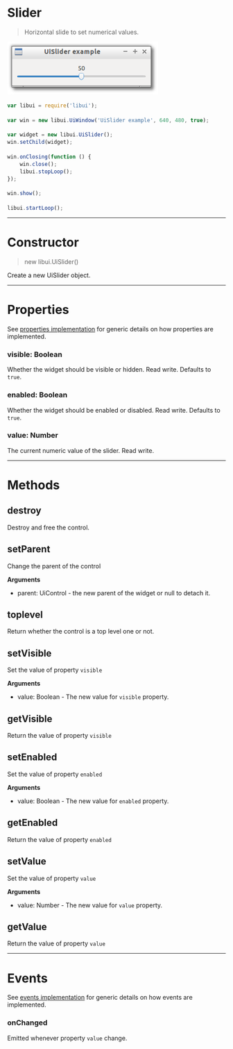 
# Slider

> Horizontal slide to set numerical values.

![UiSlider example](media/UiSlider.png)

```js
var libui = require('libui');

var win = new libui.UiWindow('UiSlider example', 640, 480, true);

var widget = new libui.UiSlider();
win.setChild(widget);

win.onClosing(function () {
	win.close();
	libui.stopLoop();
});

win.show();

libui.startLoop();

```

---

# Constructor

> new libui.UiSlider()

Create a new UiSlider object.

---

# Properties

See [properties implementation](properties.md) for generic details on how properties are implemented.


### visible: Boolean

Whether the widget should be visible or hidden. 
Read write.
Defaults to `true`.



### enabled: Boolean

Whether the widget should be enabled or disabled. 
Read write.
Defaults to `true`.



### value: Number

The current numeric value of the slider.
Read write.




---

# Methods


## destroy

Destroy and free the control.




## setParent

Change the parent of the control


**Arguments**

* parent: UiControl - the new parent of the widget or null to detach it.



## toplevel

Return whether the control is a top level one or not.




## setVisible

Set the value of property `visible`

**Arguments**

* value: Boolean - The new value for `visible` property.

## getVisible

Return the value of property `visible`



## setEnabled

Set the value of property `enabled`

**Arguments**

* value: Boolean - The new value for `enabled` property.

## getEnabled

Return the value of property `enabled`



## setValue

Set the value of property `value`

**Arguments**

* value: Number - The new value for `value` property.

## getValue

Return the value of property `value`



---

# Events

See [events implementation](events.md) for generic details on how events are implemented.


### onChanged

Emitted whenever property `value` change.




